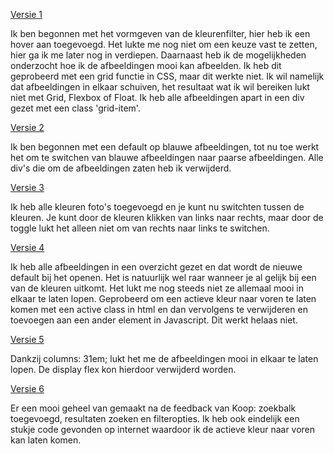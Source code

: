 [Versie 1](https://annedegroot.github.io/fevd/opdracht1/v1/)

Ik ben begonnen met het vormgeven van de kleurenfilter, hier heb ik een hover aan toegevoegd.
Het lukte me nog niet om een keuze vast te zetten, hier ga ik me later nog in verdiepen. Daarnaast heb ik de mogelijkheden
onderzocht hoe ik de afbeeldingen mooi kan afbeelden. Ik heb dit geprobeerd met een grid functie in CSS, maar dit werkte niet.
Ik wil namelijk dat afbeeldingen in elkaar schuiven, het resultaat wat ik wil bereiken lukt niet met Grid, Flexbox of Float.
Ik heb alle afbeeldingen apart in een div gezet met een class 'grid-item'.


[Versie 2](https://annedegroot.github.io/fevd/opdracht1/v2/)

Ik ben begonnen met een default op blauwe afbeeldingen, tot nu toe werkt het om te switchen van blauwe afbeeldingen naar
paarse afbeeldingen. Alle div's die om de afbeeldingen zaten heb ik verwijderd.


[Versie 3](https://annedegroot.github.io/fevd/opdracht1/v3/)

Ik heb alle kleuren foto's toegevoegd en je kunt nu switchten tussen de kleuren. Je kunt door de kleuren klikken van links
naar rechts, maar door de toggle lukt het alleen niet om van rechts naar links te switchen.


[Versie 4](https://annedegroot.github.io/fevd/opdracht1/v4/)

Ik heb alle afbeeldingen in een overzicht gezet en dat wordt de nieuwe default bij het openen. Het is natuurlijk wel raar
wanneer je al gelijk bij een van de kleuren uitkomt. Het lukt me nog steeds niet ze allemaal mooi in elkaar te laten lopen.
Geprobeerd om een actieve kleur naar voren te laten komen met een active class in html en dan vervolgens te verwijderen en
toevoegen aan een ander element in Javascript. Dit werkt helaas niet.


[Versie 5](https://annedegroot.github.io/fevd/opdracht1/v5/)

Dankzij columns: 31em; lukt het me de afbeeldingen mooi in elkaar te laten lopen. De display flex kon hierdoor verwijderd
worden.


[Versie 6](https://annedegroot.github.io/fevd/opdracht1/v6/)

Er een mooi geheel van gemaakt na de feedback van Koop: zoekbalk toegevoegd, resultaten zoeken en filteropties. Ik heb
ook eindelijk een stukje code gevonden op internet waardoor ik de actieve kleur naar voren kan laten komen.
